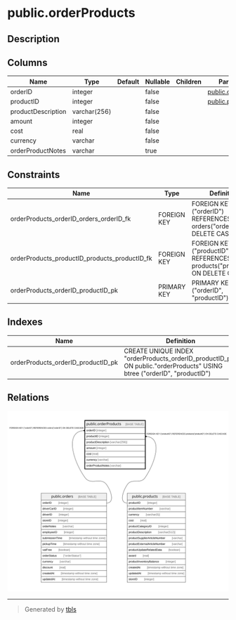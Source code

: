 # public.orderProducts

## Description

## Columns

| Name | Type | Default | Nullable | Children | Parents | Comment |
| ---- | ---- | ------- | -------- | -------- | ------- | ------- |
| orderID | integer |  | false |  | [public.orders](public.orders.md) |  |
| productID | integer |  | false |  | [public.products](public.products.md) |  |
| productDescription | varchar(256) |  | false |  |  |  |
| amount | integer |  | false |  |  |  |
| cost | real |  | false |  |  |  |
| currency | varchar |  | false |  |  |  |
| orderProductNotes | varchar |  | true |  |  |  |

## Constraints

| Name | Type | Definition |
| ---- | ---- | ---------- |
| orderProducts_orderID_orders_orderID_fk | FOREIGN KEY | FOREIGN KEY ("orderID") REFERENCES orders("orderID") ON DELETE CASCADE |
| orderProducts_productID_products_productID_fk | FOREIGN KEY | FOREIGN KEY ("productID") REFERENCES products("productID") ON DELETE CASCADE |
| orderProducts_orderID_productID_pk | PRIMARY KEY | PRIMARY KEY ("orderID", "productID") |

## Indexes

| Name | Definition |
| ---- | ---------- |
| orderProducts_orderID_productID_pk | CREATE UNIQUE INDEX "orderProducts_orderID_productID_pk" ON public."orderProducts" USING btree ("orderID", "productID") |

## Relations

![er](public.orderProducts.svg)

---

> Generated by [tbls](https://github.com/k1LoW/tbls)
